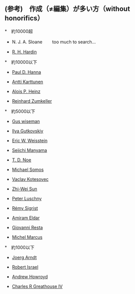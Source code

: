 ## (参考)　作成（≠編集）が多い方（without honorifics）

*　約10000超

   - N. J. A. Sloane 　　too much to search...
   
   - [R. H. Hardin](https://oeis.org/search?q=author%3AR.+H.+Hardin)

*　約10000以下

   - [Paul D. Hanna](https://oeis.org/search?q=author%3APaul+D.+Hanna)
   
   - [Antti Karttunen](https://oeis.org/search?q=author%3AAntti+Karttunen)

   - [Alois P. Heinz](https://oeis.org/search?q=author%3AAlois+P.+Heinz)
   
   - [Reinhard Zumkeller](https://oeis.org/search?q=author%3AReinhard+Zumkeller)

*　約5000以下

   - [Gus wiseman](https://oeis.org/search?q=author%3AGus+wiseman)

   - [Ilya Gutkovskiy](https://oeis.org/search?q=author%3AIlya+Gutkovskiy)
   
   - [Eric W. Weisstein](https://oeis.org/search?q=author%3AEric+W.+Weisstein)

   - [Seiichi Manyama](https://oeis.org/search?q=author%3ASeiichi+Manyama)
   
   - [T. D. Noe](https://oeis.org/search?q=author%3AT.+D.+Noe)
   
   - [Michael Somos](https://oeis.org/search?q=author%3AMichael+Somos)

   - [Vaclav Kotesovec](https://oeis.org/search?q=author%3AVaclav+Kotesovec)
   
   - [Zhi-Wei Sun](https://oeis.org/search?q=author%3AZhi-Wei+Sun)
   
   - [Peter Luschny](https://oeis.org/search?q=author%3APeter+Luschny)
   
   - [Rémy Sigrist](https://oeis.org/search?q=author%3ARémy+Sigrist)
   
   - [Amiram Eldar](https://oeis.org/search?q=author%3AAmiram+Eldar)
   
   - [Giovanni Resta](https://oeis.org/search?q=author%3AGiovanni+Resta)
   
   - [Michel Marcus](https://oeis.org/search?q=author%3AMichel+Marcus)

*　約1000以下

   - [Joerg Arndt](https://oeis.org/search?q=author%3AJoerg+Arndt)

   - [Robert Israel](https://oeis.org/search?q=author%3ARobert+Israel)

   - [Andrew Howroyd](https://oeis.org/search?q=author%3AAndrew+Howroyd)
   
   - [Charles R Greathouse IV](https://oeis.org/search?q=author%3ACharles+R+Greathouse+IV)
